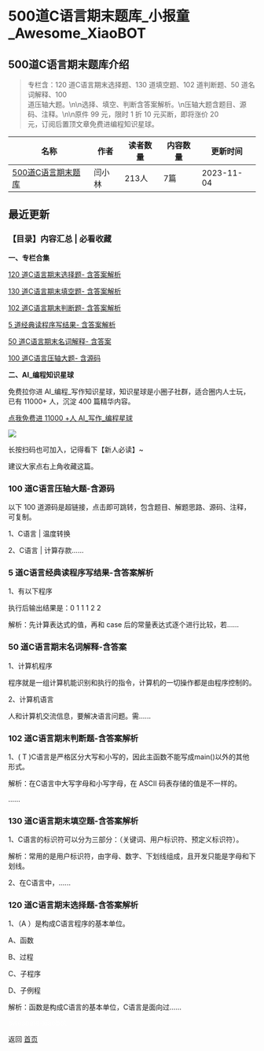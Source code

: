 # 500道C语言期末题库_小报童_Awesome_XiaoBOT

## 500道C语言期末题库介绍
> 专栏含：120 道C语言期末选择题、130 道填空题、102 道判断题、50 道名词解释、100  
道压轴大题。\n\n选择、填空、判断含答案解析。\n压轴大题含题目、源码、注释。\n\n原件 99 元，限时 1 折 10 元买断，即将涨价 20  
元，订阅后置顶文章免费进编程知识星球。  
  


|名称|作者|读者数量|内容数量|更新时间|
|---|---|---|---|---|
|[500道C语言期末题库](https://xiaobot.net/p/yan?refer=0b133df9-27dc-423b-8101-639049001c13)|闫小林|213人|7篇|2023-11-04|

## 最近更新
### 【目录】内容汇总 | 必看收藏

**一、专栏合集**

[120 道C语言期末选择题-
含答案解析](https://xiaobot.net/post/70459365-bf02-4a35-917d-6c07701884ff)

[130 道C语言期末填空题-
含答案解析](https://xiaobot.net/post/06093e33-b095-49d6-aa10-3f0115613103)

[102 道C语言期末判断题-
含答案解析](https://xiaobot.net/post/c5b18849-95a4-47d2-8594-0c686126efb1)

[5 道经典读程序写结果-
含答案解析](https://xiaobot.net/post/c7484043-9308-4285-8000-c728df4ca59e)

[50 道C语言期末名词解释-
含答案](https://xiaobot.net/post/5f4f6d4d-7046-4bdd-945b-1d6e1f8592ce)

[100 道C语言压轴大题-
含源码](https://xiaobot.net/post/773f1ac9-8747-4653-b94e-55bb90b60c69)

**二、AI_编程知识星球**

免费拉你进 AI_编程_写作知识星球，知识星球是小圈子社群，适合圈内人士玩，已有 11000+ 人，沉淀 400 篇精华内容。

[点我免费进 11000 +人 AI_写作_编程星球](https://t.zsxq.com/0ez26Oq6u)

![](https://static.xiaobot.net/file/2023-11-04/61324/e736706efa7251d897d743cc9e0ed80a.png)

长按扫码也可加入，记得看下【新人必读】~

建议大家点右上角收藏这篇。

### 100 道C语言压轴大题-含源码

以下 100 道源码是超链接，点击即可跳转，包含题目、解题思路、源码、注释，可复制。

1、C语言 | 温度转换

2、C语言 | 计算存款......

### 5 道C语言经典读程序写结果-含答案解析

1、有以下程序

执行后输出结果是：0 1 1 1 2 2

解析：先计算表达式的值，再和 case 后的常量表达式逐个进行比较，若......

### 50 道C语言期末名词解释-含答案

1、计算机程序

程序就是一组计算机能识别和执行的指令，计算机的一切操作都是由程序控制的。

2、计算机语言

人和计算机交流信息，要解决语言问题。需......

### 102 道C语言期末判断题-含答案解析

1、( T )C语言是严格区分大写和小写的，因此主函数不能写成main()以外的其他形式。

解析：在C语言中大写字母和小写字母，在 ASCII 码表存储的值是不一样的。

......

### 130 道C语言期末填空题-含答案解析

1、C语言的标识符可以分为三部分：（关键词、用户标识符、预定义标识符）。

解析：常用的是用户标识符，由字母、数字、下划线组成，且开发只能是字母和下划线。

2、在C语言中，......

### 120 道C语言期末选择题-含答案解析

1、（A ）是构成C语言程序的基本单位。

A、函数

B、过程

C、子程序

D、子例程

解析：函数是构成C语言的基本单位，C语言是面向过......


<a href="https://github.com/Reno9527/awesome-xiaobot" style="color: white; text-decoration: none;">awesome-xiaobot</a>

返回 [首页](../README.md)
